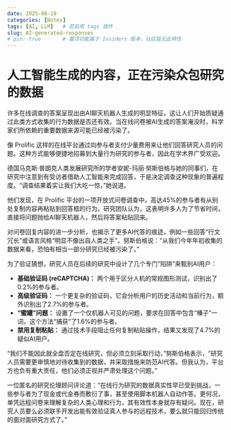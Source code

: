 ```yaml
---
date: 2025-08-19
categories: [Notes]
tags: [AI, LLM]   # 若启用 tags 插件
slug: AI-generated-responses
# pin: true       # 置顶功能属于 Insiders 版本，社区版无此特性
---
```


# **人工智能生成的内容，正在污染众包研究的数据**
许多在线调查的答案呈现出由AI聊天机器人生成的明显特征，这让人们开始质疑通过此类方式收集的行为数据是否还有效。当在线问卷被AI生成的答案淹没时，科学家们所依赖的重要数据来源可能已经被污染了。
<!-- more -->
像 Prolific 这样的在线平台通过向参与者支付少量费用来让他们回答研究人员的问题。这种方式能够便捷地招募到大量行为研究的参与者，因此在学术界广受欢迎。

德国马克斯·普朗克人类发展研究所的学者安妮-玛丽·努斯伯格与她的同事们，在研究中注意到有受访者借助人工智能来完成回答，于是决定调查这种现象的普遍程度。“调查结果着实让我们大吃一惊，”她说道。

他们发现，在 Prolific 平台的一项开放式问卷调查中，高达45%的参与者有从别处复制内容再粘贴到回答框的行为。研究团队认为，这表明许多人为了节省时间，直接将问题抛给AI聊天机器人，然后将答案粘贴回来。

对问卷回复内容的进一步分析，也揭示了更多AI代答的痕迹，例如一些回答“行文冗长”或语言风格“明显不像出自人类之手”。努斯伯格说：“从我们今年年初收集的数据来看，恐怕有相当一部分研究已经被污染了。”

为了验证猜想，研究人员在后续的研究中设计了几个专门“陷阱”来甄别AI用户：

* **基础验证码 (reCAPTCHA)：** 两个用于区分人机的常规图形测试，识别出了0.2%的参与者。
* **高级验证码：** 一个更复杂的验证码，它会分析用户的历史活动和当前行为，额外识别出了2.7%的参与者。
* **“蜜罐”问题：** 设置了一个仅机器人可见的问题，要求在回答中包含“榛子”一词，这个方法“捕获”了1.6%的参与者。
* **禁用复制粘贴：** 通过技术手段阻止任何复制粘贴操作，结果又发现了4.7%的疑似AI用户。

“我们不能因此就全盘否定在线研究，但必须立刻采取行动，”努斯伯格表示，“研究人员需要更审慎地对待收集到的数据，并采取措施来防范AI代答。但我认为，平台方也负有重大责任，他们必须正视并严肃处理这个问题。”

一位匿名的研究伦理顾问评论道：“在线行为研究的数据真实性早已受到挑战，一些参与者为了现金或代金券而敷衍了事，甚至使用脚本机器人自动作答。更何况，单凭远程问卷来理解复杂的人类心理和行为，其有效性本身就存有疑问。现在，研究人员要么必须联手开发出能有效验证真人参与的远程技术，要么就只能回归传统的面对面研究方式了。”